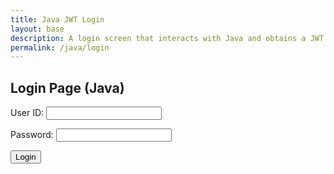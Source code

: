 ```yaml
---
title: Java JWT Login
layout: base
description: A login screen that interacts with Java and obtains a JWT  
permalink: /java/login
---
```


## Login Page (Java)

<!-- Login Form -->
<form action="javascript:login_user()">
    <p><label>
        User ID:
        <input type="text" name="uid" id="uid" required>
    </label></p>
    <p><label>
        Password:
        <input type="password" name="password" id="password" required>
    </label></p>
    <p>
        <button>Login</button>
    </p>
    <p id="error-message" style="color: red;"></p>
</form>

<script type="module">
    import { javaURI, fetchOptions } from '/teacher_portfolio/assets/js/api/config.js';

    // Set the URLs for the endpoints used in this script.
    const URL = javaURI + '/authenticate';
    const redirect =  "{{site.baseurl}}" + '/java/database'; 

    // Method to login user
    window.login_user = function() {

        // Set body to include login data from HTML form
        const body = {
            email: document.getElementById("uid").value,
            password: document.getElementById("password").value,
        };

        // Modify the options to use the POST method and include the request body.
        const authOptions = {
            ...fetchOptions, // This will copy all properties from options
            method: 'POST', // Override the method property
            cache: 'no-cache', // Set the cache property
            body: JSON.stringify(body)
        };

        document.getElementById("error-message").textContent = "";

        // Fetch JWT
        fetch(URL, authOptions)
        .then(response => {
            // trap error response from Web API
            if (!response.ok) {
                const errorMsg = 'Login error: ' + response.status;
                console.log(errorMsg);
                document.getElementById("error-message").textContent = errorMsg;
                return;
            }
            // Success!!!
            // Redirect to Database location
            window.location.href = redirect;
        })
        .catch(error => {
            // Handle network errors
            console.log('Possible CORS or service down error: ' + error);
            document.getElementById("error-message").textContent = 'Possible CORS or service down error: ' + error;
        });
    }


</script>
